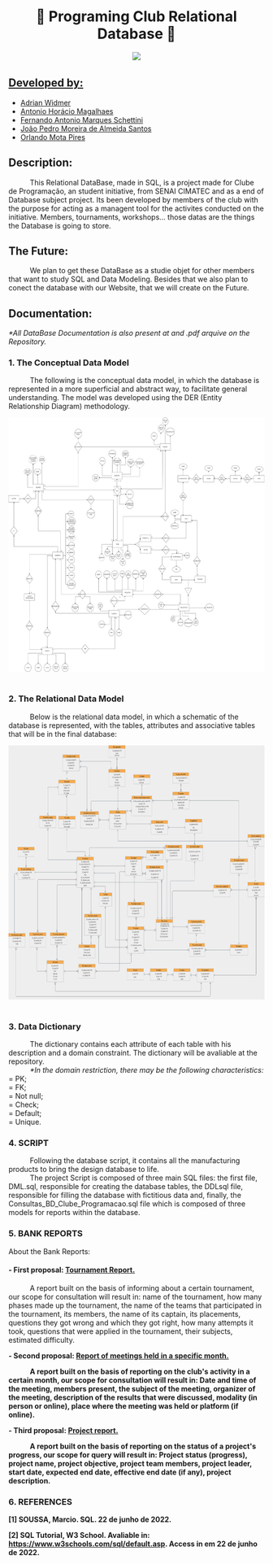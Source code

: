
<h1 align="center">🦆 Programing Club Relational Database 🦆</h1>

<div align="center">
	<a href="https://github.com/ClubeProgramacaoSSA">
	<img height = "250em" src = "https://user-images.githubusercontent.com/80331486/174205946-fca931d0-ce3c-419c-9eec-2e6bddc4b1d6.png" />
</div>

## Developed by:
- [Adrian Widmer](https://github.com/Awi-24)
- [Antonio Horácio Magalhaes](https://github.com/antoniohoracio77)
- [Fernando Antonio Marques Schettini](https://github.com/FernandoSchett)
- [João Pedro Moreira de Almeida Santos](https://github.com/joao7878)
- [Orlando Mota Pires](https://github.com/orlandomotapires)

## Description:

&emsp;&emsp;&emsp;This Relational DataBase, made in SQL, is a project made for Clube de Programação, an student initiative, from SENAI CIMATEC and as a end of Database subject project. Its been developed by members of the club with the purpose for acting as a managent tool for the activites conducted on the initiative. Members, tournaments, workshops... those datas are the things the Database is going to store.

## The Future:

&emsp;&emsp;&emsp;We plan to get these DataBase as a studie objet for other members that want to study SQL and Data Modeling. Besides that we also plan to conect the database with our Website, that we will create on the Future. 

## Documentation:
<i>*All DataBase Documentation  is also present at and .pdf arquive on the Repository.</i>

<h3>1. The Conceptual Data Model</h3>
	
&emsp;&emsp;&emsp;The following is the conceptual data model, in which the database is represented in a more superficial and abstract way, to facilitate general understanding. The model was developed using the DER (Entity Relationship Diagram) methodology.

<div align="center">
	<img height = 500em src = "./Documentation/modelo_conceitual_clube_programacao.png" />
</div>
<br>

<h3>2. The Relational Data Model</h3>
	
&emsp;&emsp;&emsp;Below is the relational data model, in which a schematic of the database is represented, with the tables, attributes and associative tables that will be in the final database:
	
<div align="center">
	<img  height = 500em src = "./Documentation/modelo_relacional_clube_programacao.png" />
</div>
<br>
	
<h3>3. Data Dictionary</h3>	
	
&emsp;&emsp;&emsp;The dictionary contains each attribute of each table with his description and a domain constraint. The dictionary will be avaliable at the repository.
	<br>&emsp;&emsp;&emsp;<i>*In the domain restriction, there may be the following characteristics:</i>
	<br>= PK;
	<br>= FK;
	<br>= Not null;
	<br>= Check;
	<br>= Default; 
    	<br>= Unique.
	
<h3>4. SCRIPT</h3>
	
&emsp;&emsp;&emsp;Following the database script, it contains all the manufacturing products to bring the design database to life.	
&emsp;&emsp;&emsp;The project Script is composed of three main SQL files: the first file, DML.sql, responsible for creating the database tables, the DDLsql file, responsible for filling the database with fictitious data and, finally, the Consultas_BD_Clube_Programacao.sql file which is composed of three models for reports within the database.



<h3>5. BANK REPORTS</h3>
	
	
About the Bank Reports:
	
<h4><b>- First proposal:</b> <ins>Tournament Report.</ins> </h4>

&emsp;&emsp;&emsp;A report built on the basis of informing about a certain tournament, our scope for consultation will result in: name of the tournament, how many phases made up the tournament, the name of the teams that participated in the tournament, its members, the name of its captain, its placements, questions they got wrong and which they got right, how many attempts it took, questions that were applied in the tournament, their subjects, estimated difficulty.
	
<b>- Second proposal:<b> <ins>Report of meetings held in a specific month.</ins>
	
&emsp;&emsp;&emsp;A report built on the basis of reporting on the club's activity in a certain month, our scope for consultation will result in: Date and time of the meeting, members present, the subject of the meeting, organizer of the meeting, description of the results that were discussed, modality (in person or online), place where the meeting was held or platform (if online).
	
<b>- Third proposal:</b> <ins>Project report.</ins>
	
&emsp;&emsp;&emsp;A report built on the basis of reporting on the status of a project's progress, our scope for query will result in: Project status (progress), project name, project objective, project team members, project leader, start date, expected end date, effective end date (if any), project description.


<h3>6. REFERENCES</h3>
	
[1] SOUSSA, Marcio. SQL. 22 de junho de 2022.
	
[2] SQL Tutorial, W3 School. Avaliable in: <https://www.w3schools.com/sql/default.asp>. Access in em 22 de junho de 2022.

